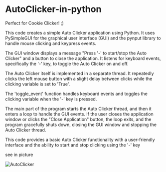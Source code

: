 # AutoClicker-in-python

Perfect for Cookie Clicker! ;)

This code creates a simple Auto Clicker application using Python. It uses PySimpleGUI for the graphical user interface (GUI) and the pynput library to handle mouse clicking and keypress events.

The GUI window displays a message "Press '-' to start/stop the Auto Clicker" and a button to close the application. It listens for keyboard events, specifically the '-' key, to toggle the Auto Clicker on and off.

The Auto Clicker itself is implemented in a separate thread. It repeatedly clicks the left mouse button with a slight delay between clicks while the clicking variable is set to 'True'.

The 'toggle_event' function handles keyboard events and toggles the clicking variable when the '-' key is pressed.

The main part of the program starts the Auto Clicker thread, and then it enters a loop to handle the GUI events. If the user closes the application window or clicks the "Close Application" button, the loop exits, and the program gracefully shuts down, closing the GUI window and stopping the Auto Clicker thread.

This code provides a basic Auto Clicker functionality with a user-friendly interface and the ability to start and stop clicking using the '-' key

see in picture

![AutoClicker](https://github.com/aledog007/AutoClicker-in-python/assets/141751722/22e262e8-4ffb-4a71-acb9-54c5ce34e636)
